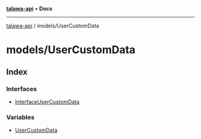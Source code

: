 [**talawa-api**](../../README.md) • **Docs**

***

[talawa-api](../../modules.md) / models/UserCustomData

# models/UserCustomData

## Index

### Interfaces

- [InterfaceUserCustomData](interfaces/InterfaceUserCustomData.md)

### Variables

- [UserCustomData](variables/UserCustomData.md)
